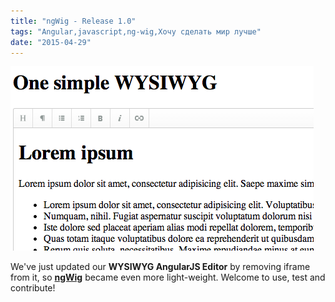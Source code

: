 ```yaml
---
title: "ngWig - Release 1.0"
tags: "Angular,javascript,ng-wig,Хочу сделать мир лучше"
date: "2015-04-29"
---
```


[![ng-wig-demo](images/ng-wig-demo.png)](http://stevermeister.github.io/ngWig/ "http://stevermeister.github.io/ngWig/")

We've just updated our **WYSIWYG AngularJS Editor** by removing iframe from it, so [**ngWig**](http://stevermeister.github.io/ngWig/ "http://stevermeister.github.io/ngWig/") became even more light-weight. Welcome to use, test and contribute!
